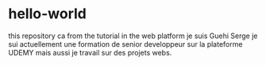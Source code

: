 # hello-world
this repository ca from the tutorial in the web platform
je suis Guehi Serge je sui actuellement une formation de senior developpeur sur la plateforme UDEMY
mais aussi je travail sur des projets webs.
